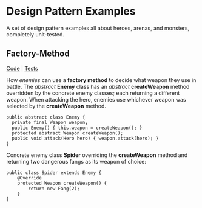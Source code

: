# Design Pattern Examples

A set of design pattern examples all about heroes, arenas, and monsters, completely unit-tested.

## Factory-Method

[Code](https://github.com/arestivo/designpatterns-hero/tree/master/src/main/java/com/aor/factorymethod) | [Tests](https://github.com/arestivo/designpatterns-hero/tree/master/src/test/java/com/aor/factorymethod)

How *enemies* can use a **factory method** to decide what weapon they use in battle. 
The *abstract* **Enemy** class has an *abstract* **createWeapon** method overridden 
by the concrete enemy classes; each returning a different weapon. When attacking 
the hero, enemies use whichever weapon was selected by the **createWeapon** method.

```
public abstract class Enemy {
  private final Weapon weapon;
  public Enemy() { this.weapon = createWeapon(); }
  protected abstract Weapon createWeapon();
  public void attack(Hero hero) { weapon.attack(hero); }
}
```

Concrete enemy class **Spider** overriding the **createWeapon** method and returning two 
dangerous fangs as its weapon of choice:

```
public class Spider extends Enemy {
    @Override
    protected Weapon createWeapon() {
        return new Fang(2);
    }
}
```
